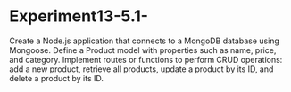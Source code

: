 # Experiment13-5.1-
Create a Node.js application that connects to a MongoDB database using Mongoose. Define a Product model with properties such as name, price, and category. Implement routes or functions to perform CRUD operations: add a new product, retrieve all products, update a product by its ID, and delete a product by its ID. 
